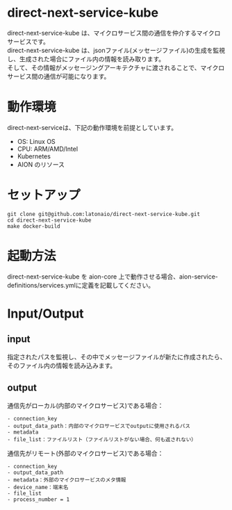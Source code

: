# direct-next-service-kube
direct-next-service-kube は、マイクロサービス間の通信を仲介するマイクロサービスです。  
direct-next-service-kube は、jsonファイル(メッセージファイル)の生成を監視し、生成された場合にファイル内の情報を読み取ります。  
そして、その情報がメッセージングアーキテクチャに渡されることで、マイクロサービス間の通信が可能になります。   

# 動作環境
direct-next-serviceは、下記の動作環境を前提としています。  
- OS: Linux OS     
- CPU: ARM/AMD/Intel     
- Kubernetes     
- AION のリソース   

# セットアップ
```
git clone git@github.com:latonaio/direct-next-service-kube.git
cd direct-next-service-kube
make docker-build
```

# 起動方法
direct-next-service-kube を aion-core 上で動作させる場合、aion-service-definitions/services.ymlに定義を記載してください。  

# Input/Output
## input
指定されたパスを監視し、その中でメッセージファイルが新たに作成されたら、そのファイル内の情報を読み込みます。

## output
通信先がローカル(内部のマイクロサービス)である場合：  
```
- connection_key     
- output_data_path：内部のマイクロサービスでoutputに使用されるパス  
- metadata   
- file_list：ファイルリスト（ファイルリストがない場合、何も返されない）   
```

通信先がリモート(外部のマイクロサービス)である場合：   
```
- connection_key   
- output_data_path   
- metadata：外部のマイクロサービスのメタ情報  
- device_name：端末名  
- file_list   
- process_number = 1   
```  
 